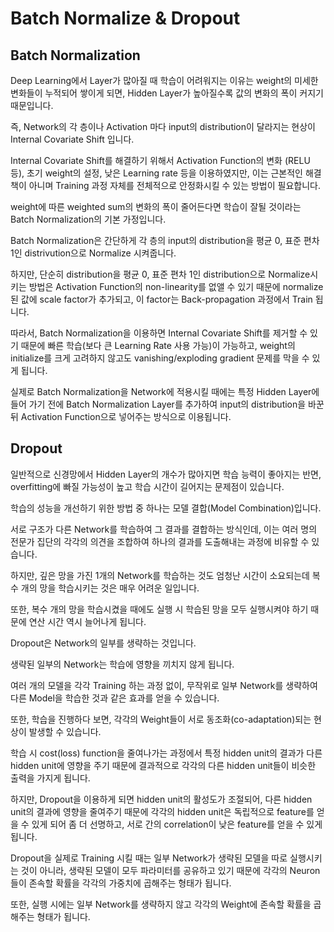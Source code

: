 # Batch Normalize & Dropout

## Batch Normalization
Deep Learning에서 Layer가 많아질 때 학습이 어려워지는 이유는 weight의 미세한 변화들이 누적되어 쌓이게 되면, Hidden Layer가 높아질수록 값의 변화의 폭이 커지기 때문입니다.

즉, Network의 각 층이나 Activation 마다 input의 distribution이 달라지는 현상이 Internal Covariate Shift 입니다.

Internal Covariate Shift를 해결하기 위해서 Activation Function의 변화 (RELU 등), 초기 weight의 설정, 낮은 Learning rate 등을 이용하였지만, 이는 근본적인 해결책이 아니며 Training 과정 자체를 전체적으로 안정화시킬 수 있는 방법이 필요합니다.

weight에 따른 weighted sum의 변화의 폭이 줄어든다면 학습이 잘될 것이라는 Batch Normalization의 기본 가정입니다.

Batch Normalization은 간단하게 각 층의 input의 distribution을 평균 0, 표준 편차 1인 distrivution으로 Normalize 시켜줍니다.

하지만, 단순히 distribution을 평균 0, 표준 편차 1인 distribution으로 Normalize시키는 방법은 Activation Function의 non-linearity를 없앨 수 있기 때문에 normalize 된 값에 scale factor가 추가되고, 이 factor는 Back-propagation 과정에서 Train 됩니다.

따라서, Batch Normalization을 이용하면 Internal Covariate Shift를 제거할 수 있기 때문에 빠른 학습(보다 큰 Learning Rate 사용 가능)이 가능하고, weight의 initialize를 크게 고려하지 않고도 vanishing/exploding gradient 문제를 막을 수 있게 됩니다.

실제로 Batch Normalization을 Network에 적용시킬 때에는 특정 Hidden Layer에 들어 가기 전에 Batch Normalization Layer를 추가하여 input의 distribution을 바꾼 뒤 Activation Function으로 넣어주는 방식으로 이용됩니다.

## Dropout

일반적으로 신경망에서 Hidden Layer의 개수가 많아지면 학습 능력이 좋아지는 반면, overfitting에 빠질 가능성이 높고 학습 시간이 길어지는 문제점이 있습니다.

학습의 성능을 개선하기 위한 방법 중 하나는 모델 결합(Model Combination)입니다.

서로 구조가 다른 Network를 학습하여 그 결과를 결합하는 방식인데, 이는 여러 명의 전문가 집단의 각각의 의견을 조합하여 하나의 결과를 도출해내는 과정에 비유할 수 있습니다.

하지만, 깊은 망을 가진 1개의 Network를 학습하는 것도 엄청난 시간이 소요되는데 복수 개의 망을 학습시키는 것은 매우 어려운 일입니다.

또한, 복수 개의 망을 학습시켰을 때에도 실행 시 학습된 망을 모두 실행시켜야 하기 때문에 연산 시간 역시 늘어나게 됩니다.

Dropout은 Network의 일부를 생략하는 것입니다.

생략된 일부의 Network는 학습에 영향을 끼치지 않게 됩니다.

여러 개의 모델을 각각 Training 하는 과정 없이, 무작위로 일부 Network를 생략하여 다른 Model을 학습한 것과 같은 효과를 얻을 수 있습니다.

또한, 학습을 진행하다 보면, 각각의 Weight들이 서로 동조화(co-adaptation)되는 현상이 발생할 수 있습니다.

학습 시 cost(loss) function을 줄여나가는 과정에서 특정 hidden unit의 결과가 다른 hidden unit에 영향을 주기 때문에 결과적으로 각각의 다른 hidden unit들이 비슷한 출력을 가지게 됩니다.

하지만, Dropout을 이용하게 되면 hidden unit의 활성도가 조절되어, 다른 hidden unit의 결과에 영향을 줄여주기 때문에 각각의 hidden unit은 독립적으로 feature를 얻을 수 있게 되어 좀 더 선명하고, 서로 간의 correlation이 낮은 feature를 얻을 수 있게 됩니다.

Dropout을 실제로 Training 시킬 때는 일부 Network가 생략된 모델을 따로 실행시키는 것이 아니라, 생략된 모델이 모두 파라미터를 공유하고 있기 때문에 각각의 Neuron들이 존속할 확률을 각각의 가중치에 곱해주는 형태가 됩니다.

또한, 실행 시에는 일부 Network를 생략하지 않고 각각의 Weight에 존속할 확률을 곱해주는 형태가 됩니다.

